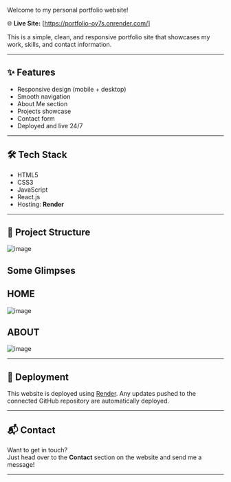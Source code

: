 
Welcome to my personal portfolio website!

🌐 **Live Site:** [https://portfolio-oy7s.onrender.com/]

This is a simple, clean, and responsive portfolio site that showcases my work, skills, and contact information.

---

## ✨ Features

- Responsive design (mobile + desktop)
- Smooth navigation
- About Me section
- Projects showcase
- Contact form
- Deployed and live 24/7

---

## 🛠️ Tech Stack

- HTML5  
- CSS3  
- JavaScript  
- React.js 
- Hosting: **Render**

---

## 📁 Project Structure
![image](https://github.com/user-attachments/assets/07ba7a28-64d3-455d-9e3c-748544b6f60d)

## Some Glimpses

## HOME
![image](https://github.com/user-attachments/assets/8a3fafe2-49d3-4921-a9fd-12c4060f54eb)

## ABOUT
![image](https://github.com/user-attachments/assets/9280693b-be19-4ba3-9445-63edb125806f)




---

## 🚀 Deployment

This website is deployed using [Render](https://render.com/). Any updates pushed to the connected GitHub repository are automatically deployed.

---

## 📬 Contact

Want to get in touch?  
Just head over to the **Contact** section on the website and send me a message!

---



